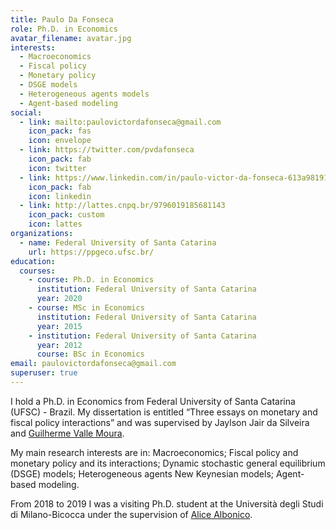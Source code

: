 ```yaml
---
title: Paulo Da Fonseca
role: Ph.D. in Economics
avatar_filename: avatar.jpg
interests:
  - Macroeconomics
  - Fiscal policy
  - Monetary policy
  - DSGE models
  - Heterogeneous agents models
  - Agent-based modeling
social:
  - link: mailto:paulovictordafonseca@gmail.com
    icon_pack: fas
    icon: envelope
  - link: https://twitter.com/pvdafonseca
    icon_pack: fab
    icon: twitter
  - link: https://www.linkedin.com/in/paulo-victor-da-fonseca-613a98191/
    icon_pack: fab
    icon: linkedin
  - link: http://lattes.cnpq.br/9796019185681143
    icon_pack: custom
    icon: lattes
organizations:
  - name: Federal University of Santa Catarina
    url: https://ppgeco.ufsc.br/
education:
  courses:
    - course: Ph.D. in Economics
      institution: Federal University of Santa Catarina
      year: 2020
    - course: MSc in Economics
      institution: Federal University of Santa Catarina
      year: 2015
    - institution: Federal University of Santa Catarina
      year: 2012
      course: BSc in Economics
email: paulovictordafonseca@gmail.com
superuser: true
---
```

I hold a Ph.D. in Economics from Federal University of Santa Catarina (UFSC) - Brazil. My dissertation is entitled “Three essays on monetary and fiscal policy interactions” and was supervised by Jaylson Jair da Silveira and [Guilherme Valle Moura](https://sites.google.com/site/guilhermevallemoura/).

My main research interests are in: Macroeconomics; Fiscal policy and monetary policy and its interactions; Dynamic stochastic general equilibrium (DSGE) models; Heterogeneous agents New Keynesian models; Agent-based modeling.

From 2018 to 2019 I was a visiting Ph.D. student at the Università degli Studi di Milano-Bicocca under the supervision of [Alice Albonico](https://sites.google.com/view/alice-albonico).
